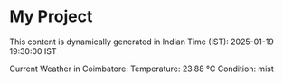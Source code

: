 # My Project

This content is dynamically generated in Indian Time (IST): 2025-01-19 19:30:00 IST


Current Weather in Coimbatore:
Temperature: 23.88 °C
Condition: mist
